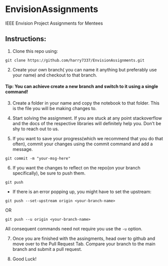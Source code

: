 # EnvisionAssignments
IEEE Envision Project Assignments for Mentees

## Instructions:
1. Clone this repo using:
```console
git clone https://github.com/harry7337/EnvisionAssignments.git
```
2. Create your own branch( you can name it anything but preferably use your name) and checkout to that branch.
#### Tip: You can achieve create a new branch and switch to it using a single command!

3. Create a folder in your name and copy the notebook to that folder. This is the file you will be making changes to.

4. Start solving the assignment. If you are stuck at any point stackoverflow and the docs of the respective libraries will definitely help you. Don't be shy to reach out to us.

5. If you want to save your progress(which we recommend that you do that often), commit your changes using the commit command and add a message.
```console
git commit -m "your-msg-here"
```

6. If you want the changes to reflect on the repo(on your branch specifically), be sure to push them. 
```console
git push
```
- If there is an error popping up, you might have to set the upstream:
```console
git push --set-upstream origin <your-branch-name>
```
OR
```console
git push --u origin <your-branch-name>
```
All consequent commands need not require you use the `-u` option.

7. Once you are finished with the assingments, head over to github and move over to the Pull Request Tab. Compare your branch to the main branch and submit a pull request.

8. Good Luck!
